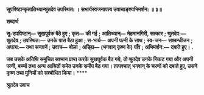 **सूपविष्टान्कृतातिथ्यान्श्रुतदेव उपस्थित: ।** **सभार्यस्वजनापत्य उवाचाङ्श्यभिमर्शन: ॥ ३॥** 

**शब्दार्थ** 

**सु-उपविष्टान्—** **सुखपूर्वक बैठे हुए** **; कृत—** **की गई** **; आतिथ्यान्—** **मेहमानगिरी, सत्कार** **; श्रुतदेव:—** **श्रुतदेव** **; उपस्थित:—** **उनके** **पास बैठा हुआ** **; स-भार्य—** **अपनी पत्नी के साथ** **; स्व-जन—** **सश्बन्धीजन** **; अपत्य:—** **तथा सन्तानें** **; उवाच—** **बोला** **; अङ्घ्रि—** **(भगवान् कृष्ण के) पाँव** **; अभिमर्शन:—** **दबाते हुए।** **.** 

**जब उसके अतिथि समुचित सश्मान प्राप्त करके सुखपूर्वक बैठ गये, तो श्रुतदेव उनके** **निकट गया और अपनी पत्नी, बच्चों तथा अन्य आश्रितों समेत उनके समीप बैठ गया। तत्पश्चात्** **भगवान् के चरणों को दबाते हुए, उसने कृष्ण तथा मुनियों को सश्बोधित किया।** **** 

**श्रुतदेव उवाच** 